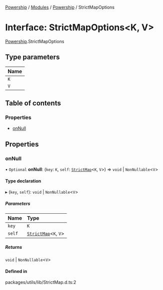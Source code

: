 [Powership](../README.md) / [Modules](../modules.md) / [Powership](../modules/Powership.md) / StrictMapOptions

# Interface: StrictMapOptions<K, V\>

[Powership](../modules/Powership.md).StrictMapOptions

## Type parameters

| Name |
| :------ |
| `K` |
| `V` |

## Table of contents

### Properties

- [onNull](Powership.StrictMapOptions.md#onnull)

## Properties

### onNull

• `Optional` **onNull**: (`key`: `K`, `self`: [`StrictMap`](../classes/Powership.StrictMap.md)<`K`, `V`\>) => `void` \| `NonNullable`<`V`\>

#### Type declaration

▸ (`key`, `self`): `void` \| `NonNullable`<`V`\>

##### Parameters

| Name | Type |
| :------ | :------ |
| `key` | `K` |
| `self` | [`StrictMap`](../classes/Powership.StrictMap.md)<`K`, `V`\> |

##### Returns

`void` \| `NonNullable`<`V`\>

#### Defined in

packages/utils/lib/StrictMap.d.ts:2
